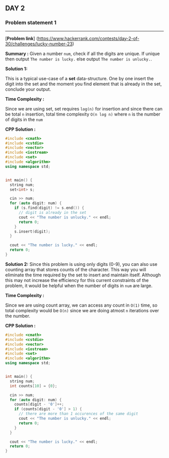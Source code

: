 ## DAY 2

### **Problem statement 1**

---

[**Problem link**] (https://www.hackerrank.com/contests/day-2-of-30/challenges/lucky-number-23)

**Summary :** Given a number `num`, check if all the digits are unique. If unique then output `The number is lucky.` else output `The number is unlucky.`.

**Solution 1:**

This is a typical use-case of a **set** data-structure. One by one insert the digit into the set and the moment you find element that is already in the set, conclude your output.

**Time Complexity :**

Since we are using set, set requires `log(n)` for insertion and since there can be total `n` insertion, total time complexity `O(n log n)` where `n` is the number of digits in the `num`

**CPP Solution :**

```cpp
#include <cmath>
#include <cstdio>
#include <vector>
#include <iostream>
#include <set>
#include <algorithm>
using namespace std;


int main() {
  string num;
  set<int> s;

  cin >> num;
  for (auto digit: num) {
    if (s.find(digit) != s.end()) {
      // digit is already in the set
      cout << "The number is unlucky." << endl;
      return 0;
    }
    s.insert(digit);
  }

  cout << "The number is lucky." << endl;
  return 0;
}
```

**Solution 2:**
Since this problem is using only digits (0-9), you can also use counting array that stores counts of the character. This way you will eliminate the time required by the set to insert and maintain itself.
Although this may not increase the efficiency for this current constraints of the problem, it would be helpful when the number of digits in `num` are large.

**Time Complexity :**

Since we are using count array, we can access any count in `O(1)` time, so total complexity would be `O(n)` since we are doing atmost `n` iterations over the number.

**CPP Solution :**

```cpp
#include <cmath>
#include <cstdio>
#include <vector>
#include <iostream>
#include <set>
#include <algorithm>
using namespace std;


int main() {
  string num;
  int counts[10] = {0};

  cin >> num;
  for (auto digit: num) {
    counts[digit - '0']++;
    if (counts[digit - '0'] > 1) {
      // there are more than 1 occurences of the same digit
      cout << "The number is unlucky." << endl;
      return 0;
    }
  }

  cout << "The number is lucky." << endl;
  return 0;
}
```
